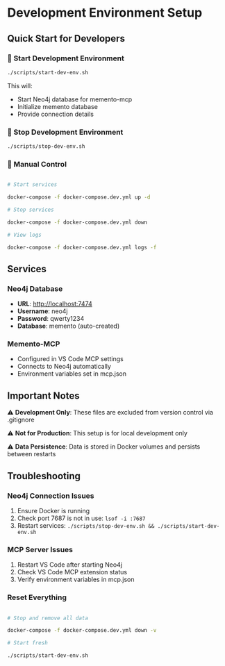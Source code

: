 # Development Environment Setup

## Quick Start for Developers

### 🚀 Start Development Environment

```bash
./scripts/start-dev-env.sh
```

This will:

- Start Neo4j database for memento-mcp
- Initialize memento database
- Provide connection details

### 🛑 Stop Development Environment

```bash
./scripts/stop-dev-env.sh
```

### 🔧 Manual Control

```bash

# Start services

docker-compose -f docker-compose.dev.yml up -d

# Stop services

docker-compose -f docker-compose.dev.yml down

# View logs

docker-compose -f docker-compose.dev.yml logs -f
```

## Services

### Neo4j Database

- **URL**: <http://localhost:7474>
- **Username**: neo4j
- **Password**: qwerty1234
- **Database**: memento (auto-created)

### Memento-MCP

- Configured in VS Code MCP settings
- Connects to Neo4j automatically
- Environment variables set in mcp.json

## Important Notes

⚠️ **Development Only**: These files are excluded from version control via .gitignore

⚠️ **Not for Production**: This setup is for local development only

⚠️ **Data Persistence**: Data is stored in Docker volumes and persists between restarts

## Troubleshooting

### Neo4j Connection Issues

1. Ensure Docker is running
2. Check port 7687 is not in use: `lsof -i :7687`
3. Restart services: `./scripts/stop-dev-env.sh && ./scripts/start-dev-env.sh`

### MCP Server Issues

1. Restart VS Code after starting Neo4j
2. Check VS Code MCP extension status
3. Verify environment variables in mcp.json

### Reset Everything

```bash

# Stop and remove all data

docker-compose -f docker-compose.dev.yml down -v

# Start fresh

./scripts/start-dev-env.sh
```
